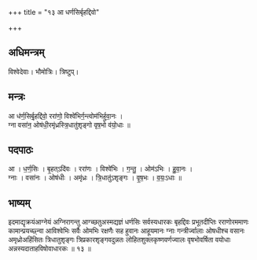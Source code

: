+++
title = "१३ आ धर्णसिर्बृहद्दिवो"

+++
## अधिमन्त्रम्
विश्वेदेवाः। भौमोत्रिः। त्रिष्टुप्।

## मन्त्रः
आ ध॑र्ण॒सिर्बृ॒हद्दि॑वो॒ ररा॑णो॒ विश्वे॑भिर्ग॒न्त्वोम॑भिर्हुवा॒नः ।  
ग्ना वसा॑न॒ ओष॑धी॒रमृ॑ध्रस्त्रि॒धातु॑शृङ्गो वृष॒भो व॑यो॒धाः ॥

## पदपाठः
आ । ध॒र्ण॒सिः । बृ॒हत्ऽदि॑वः । ररा॑णः । विश्वे॑भिः । ग॒न्तु॒ । ओम॑ऽभिः । हु॒वा॒नः ।  
ग्नाः । वसा॑नः । ओष॑धीः । अमृ॑ध्रः । त्रि॒धातु॑ऽशृङ्गः । वृ॒ष॒भः । व॒यः॒ऽधाः ॥

## भाष्यम्
इदमाद्यृक्रयंआग्नेयं अग्निरागन्तु आग्च्छतुअस्मद्यज्ञं धर्णसिः सर्वस्यधारकः बृहद्दिवः प्रभूतदीप्तिः रराणोरममाणः कामान्प्रयच्छ्न्वा आविश्वेभिः सर्वैः ओमभिः रक्षणैः सह हुवानः आहूयमानः ग्नाः गन्त्रीर्ज्वालाः ओषधीश्च वसानः अमृध्रोअहिंसितः त्रिधातुशृङ्गः त्रिप्रकारशृङ्गवदुन्नतः लोहितशुक्लकृष्णवर्णज्वालः वृषभोवर्षिता वयोधाः अन्नस्यदाताहविषोवाधारकः ॥ १३ ॥